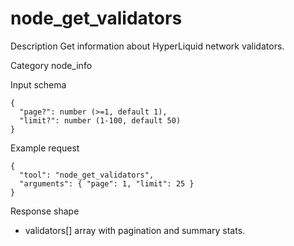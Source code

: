 # node_get_validators

Description
Get information about HyperLiquid network validators.

Category
node_info

Input schema

```
{
  "page?": number (>=1, default 1),
  "limit?": number (1-100, default 50)
}
```

Example request

```
{
  "tool": "node_get_validators",
  "arguments": { "page": 1, "limit": 25 }
}
```

Response shape

- validators[] array with pagination and summary stats.
